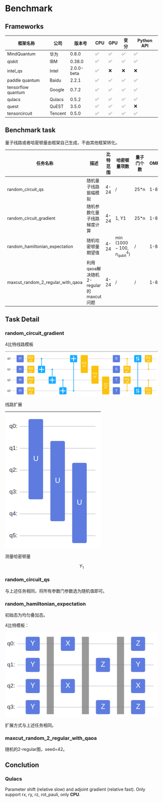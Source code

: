 # Benchmark

## Frameworks

|框架名称|公司|版本号|CPU|GPU|变分|Python API|
|-|-|-|-|-|-|-|
|MindQuantum|华为|0.8.0|✅|✅|✅|✅|
|qiskit|IBM|0.38.0|✅|✅|✅|✅|
|intel_qs|Intel|2.0.0-beta|✅|❌|❌|❌|
|paddle quantum|Baidu|2.2.1|✅|✅|✅|✅|
|tensorflow quantum|Google|0.7.2|✅|✅|✅|✅|
|qulacs|Qulacs|0.5.2|✅|✅|✅|✅|
|quest|QuEST|3.5.0|✅|✅|✅|❌|
|tensorcircuit|Tencent|0.5.0|✅|✅|✅|✅|

## Benchmark task

量子线路或者哈密顿量由框架自己生成，不由其他框架转化。

|任务名称|描述|比特范围|哈密顿量项数|量子门个数|OMP|Layer|
|-|-|-|-|-|-|-|
|random_circuit_qs|随机量子线路振幅模拟|4-24|/|25*n|1-8|/|
|random_circuit_gradient|随机参数化量子线路梯度计算|4-24|1, Y1|25*n|1-8|/|
|random_hamiltonian_expectation|随机哈密顿量期望值|4-24|$\min(1000-100, n_\text{qubit}^4)$|/|1-8|/|
|maxcut_random_2_regular_with_qaoa|利用qaoa解决随机2-regular的maxcut问题|4-24|/|/|1-8|1|

## Task Detail

### random_circuit_gradient

4比特线路模板

![random_circuit](./docs/random_circuit_tmp.png)

线路扩展

![random_circuit](./docs/random_circuit_tmp_ext.png)

测量哈密顿量

$$Y_1$$

### random_circuit_qs

与上述任务相同，将所有参数门参数选为随机值即可。

### random_hamiltonian_expectation

初始态为均匀叠加态。

4比特模板：

![ham_temp](./docs/ham_temp.png)

扩展方式与上述任务相同。

### maxcut_random_2_regular_with_qaoa

随机的2-regular图，seed=42。

## Conclution

### Qulacs

Parameter shift (relative slow) and adjoint gradient (relative fast).
Only support rx, ry, rz, rot_pauli, only **CPU**.
